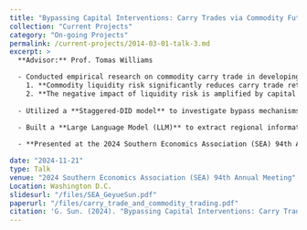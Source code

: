 ```yaml
---
title: "Bypassing Capital Interventions: Carry Trades via Commodity Futures Market"
collection: "Current Projects"
category: "On-going Projects"
permalink: /current-projects/2014-03-01-talk-3.md
excerpt: >
  **Advisor:** Prof. Tomas Williams

  - Conducted empirical research on commodity carry trade in developing countries, testing two key hypotheses:  
    1. **Commodity liquidity risk significantly reduces carry trade returns** (estimated impact: -0.226).  
    2. **The negative impact of liquidity risk is amplified by capital controls**.
    
  - Utilized a **Staggered-DID model** to investigate bypass mechanisms in response to diverse capital control policies. The analysis was based on **daily capital intervention data (4,000 events)** from the Global Trade Alert (GTA) dataset.
  
  - Built a **Large Language Model (LLM)** to extract regional information from **25,035 commodity contracts** in the Refinitiv dataset. Merged this with Bloomberg’s daily carry trade returns to assess the influence of liquidity risk on carry trade returns and develop a quantitative model for the **commodity-carry trade market equilibrium**.  

  - **Presented at the 2024 Southern Economics Association (SEA) 94th Annual Meeting** on November 2024.

date: "2024-11-21"
type: Talk
venue: "2024 Southern Economics Association (SEA) 94th Annual Meeting"
Location: Washington D.C.
slidesurl: "/files/SEA_GeyueSun.pdf"
paperurl: "/files/carry_trade_and_commodity_trading.pdf"
citation: 'G. Sun. (2024). "Bypassing Capital Interventions: Carry Trades via Commodity Futures Market." <i>2024 Southern Economics Association (SEA) 94th Annual Meeting</i>.'
---
```


